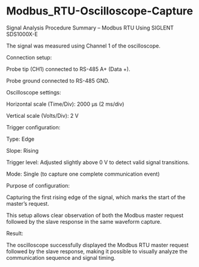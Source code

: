 # Modbus_RTU-Oscilloscope-Capture
Signal Analysis Procedure Summary – Modbus RTU Using SIGLENT SDS1000X-E

The signal was measured using Channel 1 of the oscilloscope.

Connection setup:

Probe tip (CH1) connected to RS-485 A+ (Data +).

Probe ground connected to RS-485 GND.

Oscilloscope settings:

Horizontal scale (Time/Div): 2000 µs (2 ms/div)

Vertical scale (Volts/Div): 2 V

Trigger configuration:

Type: Edge

Slope: Rising

Trigger level: Adjusted slightly above 0 V to detect valid signal transitions.

Mode: Single (to capture one complete communication event)

Purpose of configuration:

Capturing the first rising edge of the signal, which marks the start of the master’s request.

This setup allows clear observation of both the Modbus master request followed by the slave response in the same waveform capture.

Result:

The oscilloscope successfully displayed the Modbus RTU master request followed by the slave response, making it possible to visually analyze the communication sequence and signal timing.
